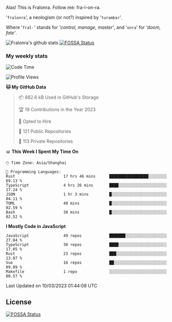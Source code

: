 Alas! This is Fralonra. Follow me: fra-l-on-ra.

'`fralonra`', a neologism (or not?) inspired by '`turambar`'.

Where '`fral-`' stands for *'control, manage, master'*, and '`onra`' for *'doom, fate'*.

![Fralonra's github stats](https://github-readme-stats.vercel.app/api?username=fralonra)
[![FOSSA Status](https://app.fossa.com/api/projects/git%2Bgithub.com%2Ffralonra%2Ffralonra.svg?type=shield)](https://app.fossa.com/projects/git%2Bgithub.com%2Ffralonra%2Ffralonra?ref=badge_shield)

### My weekly stats

<!--START_SECTION:waka-->
![Code Time](http://img.shields.io/badge/Code%20Time-3%2C131%20hrs%208%20mins-blue)

![Profile Views](http://img.shields.io/badge/Profile%20Views-2-blue)

**🐱 My GitHub Data** 

> 📦 882.6 kB Used in GitHub's Storage 
 > 
> 🏆 19 Contributions in the Year 2023
 > 
> 💼 Opted to Hire
 > 
> 📜 121 Public Repositories 
 > 
> 🔑 113 Private Repositories 
 > 
📊 **This Week I Spent My Time On** 

```text
🕑︎ Time Zone: Asia/Shanghai

💬 Programming Languages: 
Rust                     17 hrs 46 mins      █████████████████░░░░░░░░   69.13 % 
TypeScript               4 hrs 26 mins       ████░░░░░░░░░░░░░░░░░░░░░   17.24 % 
JSON                     1 hr 3 mins         █░░░░░░░░░░░░░░░░░░░░░░░░   04.11 % 
TOML                     40 mins             █░░░░░░░░░░░░░░░░░░░░░░░░   02.59 % 
Bash                     38 mins             █░░░░░░░░░░░░░░░░░░░░░░░░   02.52 % 
```

**I Mostly Code in JavaScript** 

```text
JavaScript               49 repos            ███████░░░░░░░░░░░░░░░░░░   27.84 % 
TypeScript               30 repos            ████░░░░░░░░░░░░░░░░░░░░░   17.05 % 
Rust                     23 repos            ███░░░░░░░░░░░░░░░░░░░░░░   13.07 % 
Vue                      16 repos            ██░░░░░░░░░░░░░░░░░░░░░░░   09.09 % 
Makefile                 1 repo              ░░░░░░░░░░░░░░░░░░░░░░░░░   00.57 % 
```




 Last Updated on 10/03/2023 01:44:08 UTC
<!--END_SECTION:waka-->

## License
[![FOSSA Status](https://app.fossa.com/api/projects/git%2Bgithub.com%2Ffralonra%2Ffralonra.svg?type=large)](https://app.fossa.com/projects/git%2Bgithub.com%2Ffralonra%2Ffralonra?ref=badge_large)